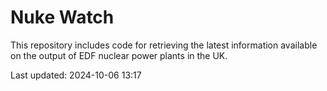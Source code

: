 # Nuke Watch

This repository includes code for retrieving the latest information available on the output of EDF nuclear power plants in the UK.

Last updated: 2024-10-06 13:17